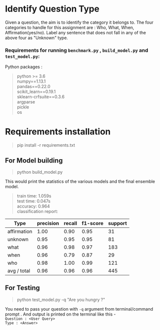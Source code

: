 # Identify Question Type

Given a question, the aim is to identify the category it belongs to. The four categories to handle for this assignment are : Who, What, When, Affirmation(yes/no).
Label any sentence that does not fall in any of the above four as "Unknown" type.

### Requirements for running `benchmark.py` , `build_model.py` and `test_model.py`:
Python packages :
> python >= 3.6 \
> numpy==1.13.1\
> pandas==0.22.0\
> scikit_learn==0.19.1\
> sklearn-crfsuite==0.3.6\
> argparse\
> pickle\
> os

# Requirements installation
>pip install -r requirements.txt 

## For Model building 
> python build_model.py

This would print the statistics of the various models and the final ensemble model.

>train time: 1.059s\
>test time:  0.047s\
>accuracy:   0.964\
>classification report:


Type |precision | recall     | f1-score | support
--------- |--------- | ---------- | ------- | --------
affirmation|   1.00   |   0.90    |  0.95   |     31
unknown| 0.95  |    0.95   |   0.95   |     81
what |      0.96   |   0.98  |    0.97  |     183
when   |    0.96   |   0.79  |    0.87   |     29
who   |    0.98  |    1.00  |    0.99  |     121
avg / total   |    0.96  |    0.96   |   0.96   |    445


## For Testing
> python test_model.py  -q "Are you hungry ?"

You need to pass your question with `-q` argument from terminal/command prompt . And output is printed on the terminal like this -\
`Question : <User Query>`\
`Type : <Answer>`

